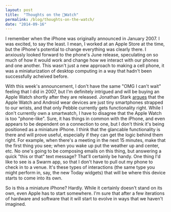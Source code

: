 ```yaml
---
layout: post
title:  "Thoughts on the Watch"
permalink: /blog/thoughts-on-the-watch/
date: "2014-09-16"
---
```


I remember when the iPhone was originally announced in January 2007. I was excited, to say the least. I mean, I worked at an Apple Store at the time, but the iPhone's potential to change everything was clearly there. I anxiously looked forward to the phone's June release, speculating on so much of how it would work and change how we interact with our phones and one another. This wasn't just a new approach to making a cell phone, it was a miniaturization of desktop computing in a way that hadn't been successfully acheived before.

With this week's announcement, I don't have the same "OMG I can't wait" feeling that I did in 2007, but I'm definitely intrigued and will be buying an Apple Watch shortly after they are released. Jonathan Stark [argues](https://jonathanstark.com/blog/the-smartwatch-trap) that the Apple Watch and Android wear devices are just tiny smartphones strapped to our wrists, and that only Pebble currently gets functionality right. While I don't currently own a smartwatch, I have to disagree that the Apple Watch is too "phone-like". Sure, it has things in common with the iPhone, and even appears to be dependent on a connection to one, but I don't think it's being positioned as a miniature iPhone. I think that the glancable functionality is there and will prove useful, especially if they can get the logic behind them right. For example, when there's a meeting in the next 15 minutes, make that the first thing you see; when you wake up put the weather up and center, etc. No one's going to be composing emails on this thing, but answering a quick "this or that" text message? That'll certainly be handy. One thing I'd like to see is a Swarm app, so that I don't have to pull out my phone to check in to a venue. It's these types of interactions (the same type you might perform in, say, the new Today widgets) that will be where this device starts to come into its own.

So is this a miniature iPhone? Hardly. While it certainly doesn't stand on its own, even Apple has to start somewhere. I'm sure that after a few iterations of hardware and software that it will start to evolve in ways that we haven't imagined.